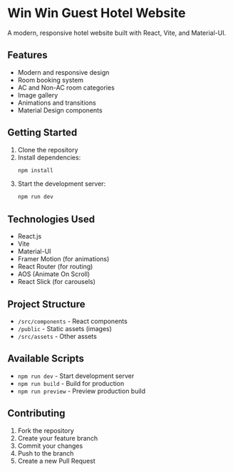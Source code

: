 # Win Win Guest Hotel Website

A modern, responsive hotel website built with React, Vite, and Material-UI.

## Features

- Modern and responsive design
- Room booking system
- AC and Non-AC room categories
- Image gallery
- Animations and transitions
- Material Design components

## Getting Started

1. Clone the repository
2. Install dependencies:
   ```bash
   npm install
   ```
3. Start the development server:
   ```bash
   npm run dev
   ```

## Technologies Used

- React.js
- Vite
- Material-UI
- Framer Motion (for animations)
- React Router (for routing)
- AOS (Animate On Scroll)
- React Slick (for carousels)

## Project Structure

- `/src/components` - React components
- `/public` - Static assets (images)
- `/src/assets` - Other assets

## Available Scripts

- `npm run dev` - Start development server
- `npm run build` - Build for production
- `npm run preview` - Preview production build

## Contributing

1. Fork the repository
2. Create your feature branch
3. Commit your changes
4. Push to the branch
5. Create a new Pull Request

